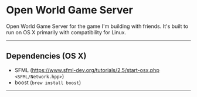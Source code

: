 #  Open World Game Server

Open World Game Server for the game I'm building with friends.
It's built to run on OS X primarily with compatibility for Linux.

-----------------------------------------------------------------------------

## Dependencies (OS X)

- SFML (https://www.sfml-dev.org/tutorials/2.5/start-osx.php `<SFML/Network.hpp>`)
- boost (`brew install boost`)

-----------------------------------------------------------------------------

